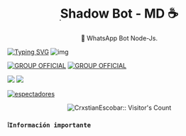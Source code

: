 <h1 align="center">ׅShadow Bot - MD ☕</h1>
 <p align="center">🌙 WhatsApp Bot Node-Js.</p>
</p>

  [![Typing SVG](https://readme-typing-svg.demolab.com?font=Fira+Code&pause=1000&color=FF0000&lines=Bienvenido+al+Repositorio+Oficial;Shadow+Bot-MD;Creado+por+Criss+Escobar+☕)](https://git.io/typing-svg)
![img](https://files.catbox.moe/oa0k5b.jpg)

[![GROUP OFFICIAL](https://img.shields.io/badge/WhatsApp%20grupo-25D366?style=for-the-badge&logo=whatsapp&logoColor=white)](https://chat.whatsapp.com/GqKwwoV2JJaJDP2SL7SddX) [![GROUP OFFICIAL](https://img.shields.io/badge/WhatsApp%20channel-25D366?style=for-the-badge&logo=whatsapp&logoColor=white)](https://whatsapp.com/channel/0029VaJxgcB0bIdvuOwKTM2Y)

<a href="https://api.whatsapp.com/send/?phone=+51927238856&text=Hola 👋 soporte de Shadow Bot &type=phone_number&app_absent=0" target="blank"><img src="https://img.shields.io/badge/Whatsapp-30302f?style=flat&logo=whatsapp" /></a>
 <a href="http://www.instagram.com/usxr.crxxs" target="blank"><img src="https://img.shields.io/badge/Instagram-30302f?style=flat&logo=instagram" /></a>

<a href="https://github.com/CrxstianEscobar/ShadowBot-MDv3/watchers"><img title="espectadores" src="https://img.shields.io/github/watchers/CrxstianEscobar/ShadowBot-MDv3?label=Espectadores&style=social"></a>
</p>

</p>
<p align="center"><img src="https://profile-counter.glitch.me/{ShadowBot-MDv3}/count.svg" alt="CrxstianEscobar:: Visitor's Count" /></p>

</p>

### **`❕️Información importante`**